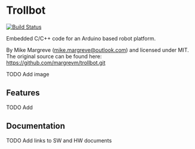 # Trollbot

[![Build Status](https://travis-ci.com/margrevm/trollbot.svg?token=6KWMqoTaXYyzUN5vKBaP&branch=master)](https://travis-ci.com/margrevm/trollbot)

Embedded C/C++ code for an Arduino based robot platform.

By Mike Margreve (mike.margreve@outlook.com) and licensed under MIT. The original source can be found here: <https://github.com/margrevm/trollbot.git>

TODO Add image

## Features

TODO Add

## Documentation

TODO Add links to SW and HW documents
